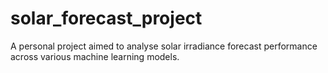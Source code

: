 # solar_forecast_project
A personal project aimed to analyse solar irradiance forecast performance across various machine learning models.
